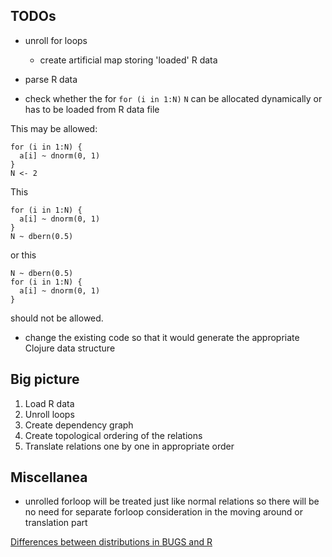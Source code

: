 ## TODOs
- unroll for loops
  - create artificial map storing 'loaded' R data
- parse R data


- check whether the for `for (i in 1:N)` `N` can be allocated dynamically or has to be loaded from R data file

This may be allowed:
```
for (i in 1:N) {
  a[i] ~ dnorm(0, 1)
}
N <- 2
```
This
```
for (i in 1:N) {
  a[i] ~ dnorm(0, 1)
}
N ~ dbern(0.5)
```
or this
```
N ~ dbern(0.5)
for (i in 1:N) {
  a[i] ~ dnorm(0, 1)
}
```
should not be allowed.

- change the existing code so that it would generate the appropriate Clojure data structure



## Big picture
1. Load R data
2. Unroll loops
3. Create dependency graph
4. Create topological ordering of the relations
5. Translate relations one by one in appropriate order


## Miscellanea
- unrolled forloop will be treated just like normal relations so there will be no need for separate forloop consideration in the moving around or translation part

[Differences between distributions in BUGS and R](https://stats.stackexchange.com/questions/5543/for-which-distributions-are-the-parameterizations-in-bugs-and-r-different)
